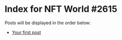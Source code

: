 # Index for NFT World #2615
Posts will be displayed in the order below:

- [Your first post](./001-first.md)

